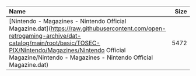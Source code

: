 |Name|Size|
|:---|---:|
|[Nintendo - Magazines - Nintendo Official Magazine.dat](https://raw.githubusercontent.com/open-retrogaming-archive/dat-catalog/main/root/basic/TOSEC-PIX/Nintendo/Magazines/Nintendo Official Magazine/Nintendo - Magazines - Nintendo Official Magazine.dat)|5472|

